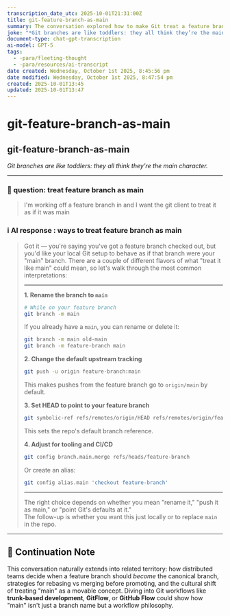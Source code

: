 ```yaml
---
transcription_date_utc: 2025-10-01T21:31:00Z
title: git-feature-branch-as-main
summary: The conversation explored how to make Git treat a feature branch as if it were the main branch. We discussed different approaches including renaming the branch to `main`, changing the upstream tracking branch, adjusting Git’s symbolic `HEAD` to point to the feature branch, and setting local configuration or aliases so tooling and scripts recognize the feature branch as the new default.
joke: "*Git branches are like toddlers: they all think they’re the main character.*"
document-type: chat-gpt-transcription
ai-model: GPT-5
tags:
  - -para/fleeting-thought
  - -para/resources/ai-transcript
date created: Wednesday, October 1st 2025, 8:45:56 pm
date modified: Wednesday, October 1st 2025, 8:47:54 pm
created: 2025-10-01T13:45
updated: 2025-10-01T13:47
---
```


# git-feature-branch-as-main

## git-feature-branch-as-main

*Git branches are like toddlers: they all think they're the main character.*

---

### 🙋 question: treat feature branch as main
> I'm working off a feature branch in and I want the git client to treat it as if it was main

### ℹ️ AI response : ways to treat feature branch as main
> Got it — you're saying you've got a feature branch checked out, but you'd like your local Git setup to behave as if that branch were your "main" branch. There are a couple of different flavors of what "treat it like main" could mean, so let's walk through the most common interpretations:
> 
> ---
> 
> **1. Rename the branch to `main`**
> ```bash
> # While on your feature branch
> git branch -m main
> ```
> If you already have a `main`, you can rename or delete it:
> ```bash
> git branch -m main old-main
> git branch -m feature-branch main
> ```
> 
> **2. Change the default upstream tracking**
> ```bash
> git push -u origin feature-branch:main
> ```
> This makes pushes from the feature branch go to `origin/main` by default.
> 
> **3. Set HEAD to point to your feature branch**
> ```bash
> git symbolic-ref refs/remotes/origin/HEAD refs/remotes/origin/feature-branch
> ```
> This sets the repo's default branch reference.
> 
> **4. Adjust for tooling and CI/CD**
> ```bash
> git config branch.main.merge refs/heads/feature-branch
> ```
> Or create an alias:
> ```bash
> git config alias.main 'checkout feature-branch'
> ```
> 
> ---
> 
> The right choice depends on whether you mean "rename it," "push it as main," or "point Git's defaults at it."  
> The follow-up is whether you want this just locally or to replace `main` in the repo.

---

## 📌 Continuation Note
This conversation naturally extends into related territory: how distributed teams decide when a feature branch should *become* the canonical branch, strategies for rebasing vs merging before promoting, and the cultural shift of treating "main" as a movable concept. Diving into Git workflows like **trunk-based development**, **GitFlow**, or **GitHub Flow** could show how "main" isn't just a branch name but a workflow philosophy. 
